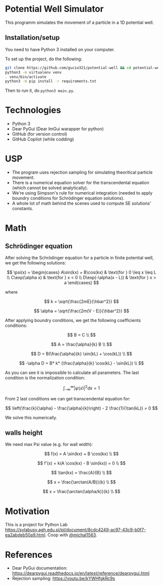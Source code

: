 # Potential Well Simulator

This programm simulates the movement of a particle in a 1D potential well.

## Installation/setup

You need to have Python 3 installed on your computer.

To set up the project, do the following:

```sh
git clone https://github.com/gucio321/potential-well && cd potential-well
python3 -m virtualenv venv
. venv/bin/activate
python3 -m pip install -r requirements.txt
```

Then to run it, do `python3 main.py`.

# Technologies
- Python 3
- Dear PyGui (Dear ImGui warapper for python)
- GitHub (for version control)
- GitHub Copilot (while codding)

# USP

- The program uses rejection sampling for simulating theoritical particle movement.
- There is a numerical equation solver for the transcendental equation (which cannot be solved analytically).
- We're using Simpson's rule for numerical integration (needed to apply boundry conditions for Schrödinger equation solutions).
- A whole lot of math behind the scenes used to compute SE solutions' constants.

# Math

## Schrödinger equation

After solving the Schrödinger equation for a particle in finite potential well, we get the following solutions:

$$
\psi(x) = \begin{cases}
A\sin(kx) + B\cos(kx)
& \text{for } 0 \leq x \leq L \\
C\exp(\alpha x)
& \text{for } x < 0 \\
D\exp(-\alpha(x - L)) & \text{for } x > a
\end{cases}
$$

where

$$
k = \sqrt{\frac{2mE}{\hbar^2}}
$$

$$
\alpha = \sqrt{\frac{2m(V - E)}{\hbar^2}}
$$

After applying boundry conditions, we get the following coefficients conditions:

$$
B = C \\
$$

$$
A = \frac{\alpha}{k} B \\
$$

$$
D = B(\frac{\alpha}{k} \sin(kL) + \cos(kL)) \\
$$

$$
-\alpha D = B* k* (\frac{\alpha}{k} \cos(kL) - \sin(kL)) \\
$$

As you can see it is impossible to calculate all parameters. The last condition is the normalization condition:

$$
\int_{-\infty}^{\infty} |\psi(x)|^2 dx = 1
$$

From 2 last conditions we can get transcendental equation for:

$$
\left(\frac{k}{\alpha} - \frac{\alpha}{k}\right) - 2 \frac{1}{\tan(kL)} = 0
$$

We solve this numerically.

## walls height

We need max Psi value (e.g. for wall width):

$$
f(x) = A \sin(kx) + B \cos(kx) \\
$$

$$
f'(x) = k(A \cos(kx) - B \sin(kx)) = 0 \\
$$

$$
\tan(kx) = \frac{A}{B} \\
$$

$$
x = \frac{\arctan(A/B)}{k} \\
$$

$$
x = \frac{\arctan(\alpha/k)}{k} \\
$$

# Motivation

This is a project for Python Lab https://sylabusy.agh.edu.pl/pl/document/8cdc4249-ac97-43c9-b0f7-ea2abdeb50a9.html.
Coop with [@michal1563](https://github.com/michal1563).

# References

- Dear PyGui documentation: https://dearpygui.readthedocs.io/en/latest/reference/dearpygui.html
- Rejection sampling: https://youtu.be/kYWHfgkRc9s
